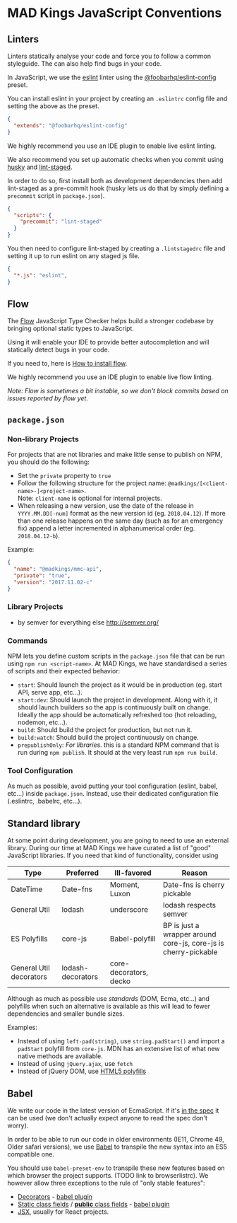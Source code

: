 # MAD Kings JavaScript Conventions

## Linters

Linters statically analyse your code and force you to follow a common styleguide. The can also help find bugs in your code.

In JavaScript, we use the [eslint](https://eslint.org) linter using the [@foobarhq/eslint-config](https://github.com/madkingsag/eslint-config) preset.

You can install eslint in your project by creating an `.eslintrc` config file and setting the above as the preset.

```json
{
  "extends": "@foobarhq/eslint-config"
}
```

We highly recommend you use an IDE plugin to enable live eslint linting.

We also recommend you set up automatic checks when you commit using [husky](https://www.npmjs.com/package/husky) and [lint-staged](https://github.com/okonet/lint-staged).

In order to do so, first install both as development dependencies then add lint-staged as a pre-commit hook (husky lets us do that by simply defining a `precommit` script in `package.json`).

```json
{
  "scripts": {
    "precommit": "lint-staged"
  }
}
```

You then need to configure lint-staged by creating a `.lintstagedrc` file and setting it up to run eslint on any staged js file.

```json
{
  "*.js": "eslint",
}
```

## Flow

The [Flow](https://flow.org/) JavaScript Type Checker helps build a stronger codebase by bringing optional static types to JavaScript.

Using it will enable your IDE to provide better autocompletion and will statically detect bugs in your code.

If you need to, here is [How to install flow](https://flow.org/en/docs/install/).

We highly recommend you use an IDE plugin to enable live flow linting.

*Note: Flow is sometimes a bit instable, so we don't block commits based on issues reported by flow yet.*

## `package.json`

### Non-library Projects

For projects that are not libraries and make little sense to publish on NPM, you should do the following:

- Set the `private` property to `true`
- Follow the following structure for the project name: `@madkings/[<client-name>-]<project-name>`.  
 Note: `client-name` is optional for internal projects.
- When releasing a new version, use the date of the release in `YYYY.MM.DD[-num]` format as the new version id (eg. `2018.04.12`). If more than one release happens on the same day (such as for an emergency fix) append a letter incremented in alphanumerical order (eg. `2018.04.12-b`).

Example:

```json
{
  "name": "@madkings/mmc-api",
  "private": "true",
  "version": "2017.11.02-c"
}
```

### Library Projects

- by semver for everything else http://semver.org/

### Commands

NPM lets you define custom scripts in the `package.json` file that can be run using `npm run <script-name>`. At MAD Kings, we have standardised a series of scripts and their expected behavior:

- `start`: Should launch the project as it would be in production (eg. start API, serve app, etc...).
- `start:dev`: Should launch the project in development. Along with it, it should launch builders so the app is continuously built on change. Ideally the app should be automatically refreshed too (hot reloading, nodemon, etc...).
- `build`: Should build the project for production, but not run it.
- `build:watch`: Should build the project continuously on change.
- `prepublishOnly`: *For libraries*. this is a standard NPM command that is run during `npm publish`. It should at the very least run `npm run build`.

### Tool Configuration

As much as possible, avoid putting your tool configuration (eslint, babel, etc...) inside `package.json`. Instead, use their dedicated configuration file (.eslintrc, .babelrc, etc...).

## Standard library

At some point during development, you are going to need to use an external library. During our time at MAD Kings we have curated a list of "good" JavaScript libraries. If you need that kind of functionality, consider using

| Type         | Preferred | Ill-favored    | Reason                                                          |
|--------------|-----------|----------------|-----------------------------------------------------------------|
| DateTime     | Date-fns  | Moment, Luxon  | Date-fns is cherry pickable                                     |
| General Util | lodash    | underscore     | lodash respects semver                                          |
| ES Polyfills | core-js   | Babel-polyfill | BP is just a wrapper around core-js, core-js is cherry-pickable |
| General Util decorators | lodash-decorators | core-decorators, decko |

Although as much as possible use *standards* (DOM, Ecma, etc...) and polyfills when such an alternative is available as this will lead to fewer dependencies and smaller bundle sizes.

Examples:

- Instead of using `left-pad(string)`, use `string.padStart()` and import a `padStart` polyfill from `core-js`. MDN has an extensive list of what new native methods are available.
- Instead of using `jQuery.ajax`, use `fetch`
- Instead of jQuery DOM, use [HTML5 polyfills](https://github.com/Modernizr/Modernizr/wiki/HTML5-Cross-Browser-Polyfills)

## Babel

We write our code in the latest version of EcmaScript. If it's [in the spec](https://tc39.github.io/ecma262/) it can be used (we don't actually expect anyone to read the spec don't worry).

In order to be able to run our code in older environments (IE11, Chrome 49, Older safari versions), we use [Babel](https://babeljs.io/) to transpile the new syntax into an ES5 compatible one.

You should use `babel-preset-env` to transpile these new features based on which browser the project supports. (TODO link to browserlistrc). We however allow three exceptions to the rule of "only stable features":
- [Decorators](https://github.com/tc39/proposal-decorators) - [babel plugin](https://www.npmjs.com/package/babel-plugin-transform-decorators)
- [Static class fields](https://github.com/tc39/proposal-static-class-features/) / [**public** class fields](https://github.com/tc39/proposal-class-fields) - [babel plugin](https://www.npmjs.com/package/babel-plugin-transform-class-properties)
- [JSX](https://facebook.github.io/jsx/), usually for React projects.
